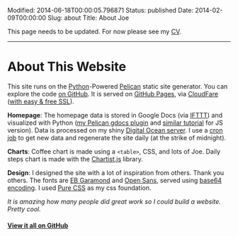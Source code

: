 Modified: 2014-06-18T00:00:05.796871
Status: published
Date: 2014-02-09T00:00:00
Slug: about
Title: About Joe

This page needs to be updated. For now please see my [CV]({filename}/pages/cv.md).

<!-- <hr>

I am interested in open data, community driven-development, maps, biking, and a few other things.

Denver > Portland > Santa Fe > Denver

* Spent seven and a half years biking and getting wet in [Portland, OR](http://www.youtube.com/watch?v=3PC5PDlKKIo). 
* I managed data visualization projects at [Periscopic](http://periscopic.com) with clients including the Unicef, Yahoo!, GE, the Economic Policy Institute, and the Hewlett Foundation. 
* Originally, I moved to Portland to attend [Reed College](http://reed.edu) where I majored in Economics and Math. 
* I wrote my [senior thesis](https://s3.amazonaws.com/joehand_blog/Hand_ReedSeniorThesis_2009.pdf) on an economic model fueled by creative destruction, a topic that still interests me today.

I spend my time [reading](https://www.goodreads.com/joehand), cooking, [writing Python](https://github.com/joehand), lifting kettlebells, and walking outside. -->

<hr>


# About This Website<a name="about-site"></a>

This site runs on the [Python](https://www.python.org/)-Powered [Pelican](http://docs.getpelican.com) static site generator. 
You can explore the code [on GitHub](https://github.com/joehand/joeahand). 
It is served on [GitHub Pages](https://pages.github.com/), via [CloudFare](https://www.cloudflare.com/) ([with easy & free SSL](https://sheharyar.me/blog/free-ssl-for-github-pages-with-custom-domains/)).

**Homepage**: 
The homepage data is stored in Google Docs (via [IFTTT](http://ifttt.com)) and visualized with Python ([my Pelican gdocs plugin](https://github.com/joehand/joeahand/tree/master/plugins/pelican_gdocs) and [similar tutorial](http://jlord.us/blog/your-own-instagram.html) for JS version). 
Data is processed on my shiny [Digital Ocean server](https://www.digitalocean.com/?refcode=94657bdeab0c). 
I use a [cron job](http://crontab.org/) to get new data and regenerate the site daily (at the strike of midnight).

**Charts**: 
Coffee chart is made using a `<table>`, CSS, and lots of Joe. 
Daily steps chart is made with the [Chartist.js](http://gionkunz.github.io/chartist-js/index.html) library.

**Design**: 
I designed the site with a lot of inspiration from others.
Thank you others.
The fonts are [EB Garamond](https://www.google.com/fonts/specimen/EB+Garamond) and [Open Sans](https://www.google.com/fonts/specimen/Open+Sans), served using [base64 encoding](http://bdadam.com/blog/better-webfont-loading-with-localstorage-and-woff2.html). 
I used [Pure CSS](http://purecss.io/layouts/) as my css foundation.

*It is amazing how many people did great work so I could build a website. Pretty cool.*

#### [View it all on GitHub](https://github.com/joehand/joeahand)
